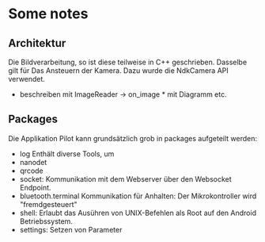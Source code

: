 # Some notes


## Architektur

Die Bildverarbeitung, so ist diese teilweise in C++ geschrieben. Dasselbe gilt für Das Ansteuern der Kamera. Dazu wurde die NdkCamera API verwendet. 

* beschreiben mit ImageReader -> on_image * mit Diagramm etc. 

## Packages

Die Applikation Pilot kann grundsätzlich grob in packages aufgeteilt werden:

- log
Enthält diverse Tools, um 
- nanodet
- qrcode
- socket: Kommunikation mit dem Webserver über den Websocket Endpoint.
- bluetooth.terminal Kommunikation für Anhalten: Der Mikrokontroller wird "fremdgesteuert"
- shell: Erlaubt das Ausühren von UNIX-Befehlen als Root auf den Android Betriebssystem. 
- settings: Setzen von Parameter
